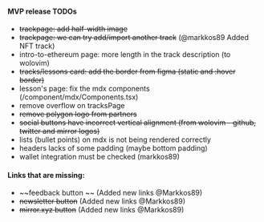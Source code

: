 #### MVP release TODOs

- ~~trackpage: add half-width image~~
- ~~trackpage: we can try add/import another track~~ (@markkos89 Added NFT track)
- intro-to-ethereum page: more length in the track description (to wolovim)
- ~~tracks/lessons card: add the border from figma (static and :hover border)~~
- lesson's page: fix the mdx components (/component/mdx/Components.tsx)
- remove overflow on tracksPage
- ~~remove polygon logo from partners~~
- ~~social buttons have incorrect vertical alignment (from wolovim - github, twitter and mirror logos)~~
- lists (bullet points) on mdx is not being rendered correctly
- headers lacks of some padding (maybe bottom padding)
- wallet integration must be checked (markkos89)

#### Links that are missing:

- ~~feedback button ~~ (Added new links @Markkos89)
- ~~newsletter button~~ (Added new links @Markkos89)
- ~~mirror.xyz button~~ (Added new links @Markkos89)
